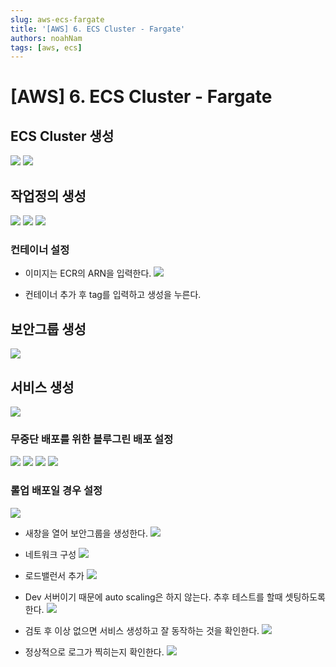 ```yaml
---
slug: aws-ecs-fargate
title: '[AWS] 6. ECS Cluster - Fargate'
authors: noahNam
tags: [aws, ecs]
---
```


# [AWS] 6. ECS Cluster - Fargate

## ECS Cluster 생성
![](./../../static/img/aws-ci/Untitled%2027.png)
![](./../../static/img/aws-ci/Untitled%2028.png)

## 작업정의 생성
![](./../../static/img/aws-ci/Untitled%2029.png)
![](./../../static/img/aws-ci/Untitled%2030.png)
![](./../../static/img/aws-ci/Untitled%2031.png)

### 컨테이너 설정
- 이미지는 ECR의 ARN을 입력한다.
![](./../../static/img/aws-ci/Untitled%2032.png)

- 컨테이너 추가 후 tag를 입력하고 생성을 누른다.

## 보안그룹 생성
![](./../../static/img/aws-ci/Untitled%2037.png)

## 서비스 생성
![](./../../static/img/aws-ci/Untitled%2035.png)

### 무중단 배포를 위한 블루그린 배포 설정
![](./../../static/img/aws-ci/Untitled%2036.png)
![](./../../static/img/aws-ci/Untitled%2038.png)
![](./../../static/img/aws-ci/Untitled%2039.png)
![](./../../static/img/aws-ci/Untitled%2040.png)

### 롤업 배포일 경우 설정
![](./../../static/img/aws-ci/Untitled%2041.png)

- 새창을 열어 보안그룹을 생성한다.
![](./../../static/img/aws-ci/Untitled%2042.png)

- 네트워크 구성
![](./../../static/img/aws-ci/Untitled%2043.png)

- 로드밸런서 추가
![](./../../static/img/aws-ci/Untitled%2044.png)

- Dev 서버이기 때문에 auto scaling은 하지 않는다. 추후 테스트를 할때 셋팅하도록 한다.
![](./../../static/img/aws-ci/Untitled%2045.png)

- 검토 후 이상 없으면 서비스 생성하고 잘 동작하는 것을 확인한다.
![](./../../static/img/aws-ci/Untitled%2046.png)
  
- 정상적으로 로그가 찍히는지 확인한다.
![](./../../static/img/aws-ci/Untitled%2047.png)